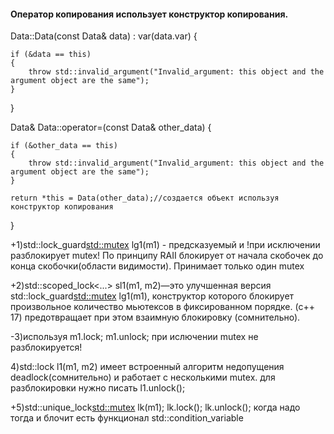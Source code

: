 #### Оператор копирования использует конструктор копирования.

Data::Data(const Data& data) : var(data.var)
{

	if (&data == this)
	{
		throw std::invalid_argument("Invalid_argument: this object and the argument object are the same");
	}
}

Data& Data::operator=(const Data& other_data)
{

	if (&other_data == this)
	{
		throw std::invalid_argument("Invalid_argument: this object and the argument object are the same");
	}
 
	return *this = Data(other_data);//создается объект используя конструктор копирования
}

+1)std::lock_guard<std::mutex> lg1(m1) - предсказуемый и !при исключении разблокирует mutex! 
По принципу RAII блокирует от начала скобочек до конца скобочки(области видимости).
Принимает только один mutex

+2)std::scoped_lock<...> sl1(m1, m2)—это улучшенная версия std::lock_guard<std::mutex> lg1(m1),
конструктор которого блокирует произвольное количество мьютексов в фиксированном порядке. (c++ 17)
предотвращает при этом взаимную блокировку (сомнительно).

-3)используя m1.lock; m1.unlock; при ислючении mutex не разблокируется! 

4)std::lock l1(m1, m2) имеет встроенный алгоритм недопущения deadlock(сомнительно) и работает с несколькими mutex. для разблокировки нужно писать l1.unlock();

+5)std::unique_lock<std::mutex> lk(m1); lk.lock(); lk.unlock(); когда надо тогда и блочит
есть функционал std::condition_variable


